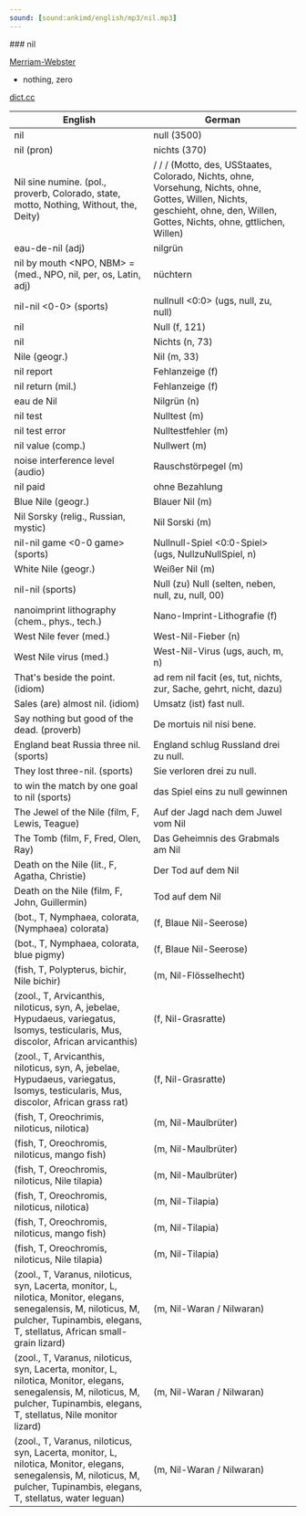 ```yaml
---
sound: [sound:ankimd/english/mp3/nil.mp3]
---
```


\### nil

[Merriam-Webster](https://www.merriam-webster.com/dictionary/nil)

- nothing, zero

[dict.cc](https://www.dict.cc/nil)

| English        | German       |
| -------------- | ------------ |
| nil | null (3500) |
| nil (pron) | nichts (370) |
| Nil sine numine. (pol., proverb, Colorado, state, motto, Nothing, Without, the, Deity) | / / / (Motto, des, USStaates, Colorado, Nichts, ohne, Vorsehung, Nichts, ohne, Gottes, Willen, Nichts, geschieht, ohne, den, Willen, Gottes, Nichts, ohne, gttlichen, Willen) |
| eau-de-nil (adj) | nilgrün |
| nil by mouth <NPO, NBM> = (med., NPO, nil, per, os, Latin, adj) | nüchtern |
| nil-nil <0-0> (sports) | nullnull <0:0> (ugs, null, zu, null) |
| nil | Null (f, 121) |
| nil | Nichts (n, 73) |
| Nile (geogr.) | Nil (m, 33) |
| nil report | Fehlanzeige (f) |
| nil return (mil.) | Fehlanzeige (f) |
| eau de Nil | Nilgrün (n) |
| nil test | Nulltest (m) |
| nil test error | Nulltestfehler (m) |
| nil value (comp.) | Nullwert (m) |
| noise interference level <NIL> (audio) | Rauschstörpegel (m) |
| nil paid | ohne Bezahlung |
| Blue Nile (geogr.) | Blauer Nil (m) |
| Nil Sorsky (relig., Russian, mystic) | Nil Sorski (m) |
| nil-nil game <0-0 game> (sports) | Nullnull-Spiel <0:0-Spiel> (ugs, NullzuNullSpiel, n) |
| White Nile (geogr.) | Weißer Nil (m) |
| nil-nil (sports) | Null (zu) Null (selten, neben, null, zu, null, 00) |
| nanoimprint lithography <NIL> (chem., phys., tech.) | Nano-Imprint-Lithografie <NIL> (f) |
| West Nile fever (med.) | West-Nil-Fieber (n) |
| West Nile virus <WNV> (med.) | West-Nil-Virus (ugs, auch, m, n) |
| That's beside the point. (idiom) | ad rem nil facit (es, tut, nichts, zur, Sache, gehrt, nicht, dazu) |
| Sales (are) almost nil. (idiom) | Umsatz (ist) fast null. |
| Say nothing but good of the dead. (proverb) | De mortuis nil nisi bene. |
| England beat Russia three nil. (sports) | England schlug Russland drei zu null. |
| They lost three-nil. (sports) | Sie verloren drei zu null. |
| to win the match by one goal to nil (sports) | das Spiel eins zu null gewinnen |
| The Jewel of the Nile (film, F, Lewis, Teague) | Auf der Jagd nach dem Juwel vom Nil |
| The Tomb (film, F, Fred, Olen, Ray) | Das Geheimnis des Grabmals am Nil |
| Death on the Nile (lit., F, Agatha, Christie) | Der Tod auf dem Nil |
| Death on the Nile (film, F, John, Guillermin) | Tod auf dem Nil |
|  (bot., T, Nymphaea, colorata, (Nymphaea) colorata) |  (f, Blaue Nil-Seerose) |
|  (bot., T, Nymphaea, colorata, blue pigmy) |  (f, Blaue Nil-Seerose) |
|  (fish, T, Polypterus, bichir, Nile bichir) |  (m, Nil-Flösselhecht) |
|  (zool., T, Arvicanthis, niloticus, syn, A, jebelae, Hypudaeus, variegatus, Isomys, testicularis, Mus, discolor, African arvicanthis) |  (f, Nil-Grasratte) |
|  (zool., T, Arvicanthis, niloticus, syn, A, jebelae, Hypudaeus, variegatus, Isomys, testicularis, Mus, discolor, African grass rat) |  (f, Nil-Grasratte) |
|  (fish, T, Oreochrimis, niloticus, nilotica) |  (m, Nil-Maulbrüter) |
|  (fish, T, Oreochromis, niloticus, mango fish) |  (m, Nil-Maulbrüter) |
|  (fish, T, Oreochromis, niloticus, Nile tilapia) |  (m, Nil-Maulbrüter) |
|  (fish, T, Oreochromis, niloticus, nilotica) |  (m, Nil-Tilapia) |
|  (fish, T, Oreochromis, niloticus, mango fish) |  (m, Nil-Tilapia) |
|  (fish, T, Oreochromis, niloticus, Nile tilapia) |  (m, Nil-Tilapia) |
|  (zool., T, Varanus, niloticus, syn, Lacerta, monitor, L, nilotica, Monitor, elegans, senegalensis, M, niloticus, M, pulcher, Tupinambis, elegans, T, stellatus, African small-grain lizard) |  (m, Nil-Waran / Nilwaran) |
|  (zool., T, Varanus, niloticus, syn, Lacerta, monitor, L, nilotica, Monitor, elegans, senegalensis, M, niloticus, M, pulcher, Tupinambis, elegans, T, stellatus, Nile monitor lizard) |  (m, Nil-Waran / Nilwaran) |
|  (zool., T, Varanus, niloticus, syn, Lacerta, monitor, L, nilotica, Monitor, elegans, senegalensis, M, niloticus, M, pulcher, Tupinambis, elegans, T, stellatus, water leguan) |  (m, Nil-Waran / Nilwaran) |
